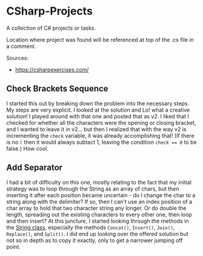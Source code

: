 # CSharp-Projects

A collection of C# projects or tasks.

Location where project was found will be referenced at top of the .cs file in a comment.

Sources:
- https://csharpexercises.com/

## Check Brackets Sequence
I started this out by breaking down the problem into the necessary steps. My steps are very explicit. I looked at the solution and Lo! what a creative solution! I played around with that one and posted that as v2. I liked that I checked for whether all the characters were the opening or closing bracket, and I wanted to leave it in v2... but then I realized that with the way v2 is incrementing the `check` variable, it was already accomplishing that! (If there is no `(` then it would always subtact 1, leaving the condition `check == 0` to be false.) How cool.

## Add Separator
I had a bit of difficulty on this one, mostly relating to the fact that my initial strategy was to loop through the String as an array of chars, but then inserting it after each position became uncertain - do I change the char to a string along with the delimiter? If so, then I can't use an index position of a char array to hold that two character string any longer. Or do double the length, spreading out the existing characters to every other one, then loop and then insert? At this juncture, I started looking through the methods in the [String class](https://docs.microsoft.com/en-us/dotnet/api/system.string?view=net-6.0), especially the methods `Concat()`, `Insert()`, `Join()`, `Replace()`, and `Split()`. I did end up looking over the offered solution but not so in depth as to copy it exactly, only to get a narrower jumping off point. 
